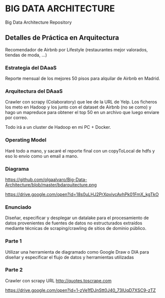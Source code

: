 # BIG DATA ARCHITECTURE
Big Data Architecture Repository

## Detalles de Práctica en Arquitectura
Recomendador de Airbnb por Lifestyle (restaurantes mejor valorados, tiendas de moda, ...) 

### Estrategia del DAaaS
Reporte mensual de los mejores 50 pisos para alquilar de Airbnb en Madrid.

### Arquitectura del DAaaS
Crawler con scrapy (Colaboratory) que lee de la URL de Yelp.
Los ficheros los meto en Hadoop y los junto con el dataset de Airbnb (no se como) y hago un mapreduce para obtener el top 50 en un archivo que luego enviare por correo.

Todo irá a un cluster de Hadoop en mi PC + Docker.

### Operating Model
Haré todo a mano, y sacaré el reporte final con un copyToLocal de hdfs y eso lo envio como un email a mano.

### Diagrama
https://github.com/olgaalvaro/Big-Data-Architecture/blob/master/bdarquitecture.png

https://drive.google.com/open?id=18s0uLHJ2PrXpvivcAvhPk01FmX_kgTkO

### Enunciado
Diseñar, especificar y desplegar un datalake para el procesamiento de datos provenientes de fuentes de datos no estructurados extraídos mediante técnicas de scraping/crawling de sitios de dominio público.



### Parte 1

Utilizar una herramienta de diagramado como Google Draw o DIA para diseñar y especificar el flujo de datos y herramientas utilizadas

### Parte 2 

Crawler con scrapy URL http://quotes.toscrape.com

https://drive.google.com/open?id=1-zVe1fDJnStt0J40_73lUqD7XSC9-zTZ
